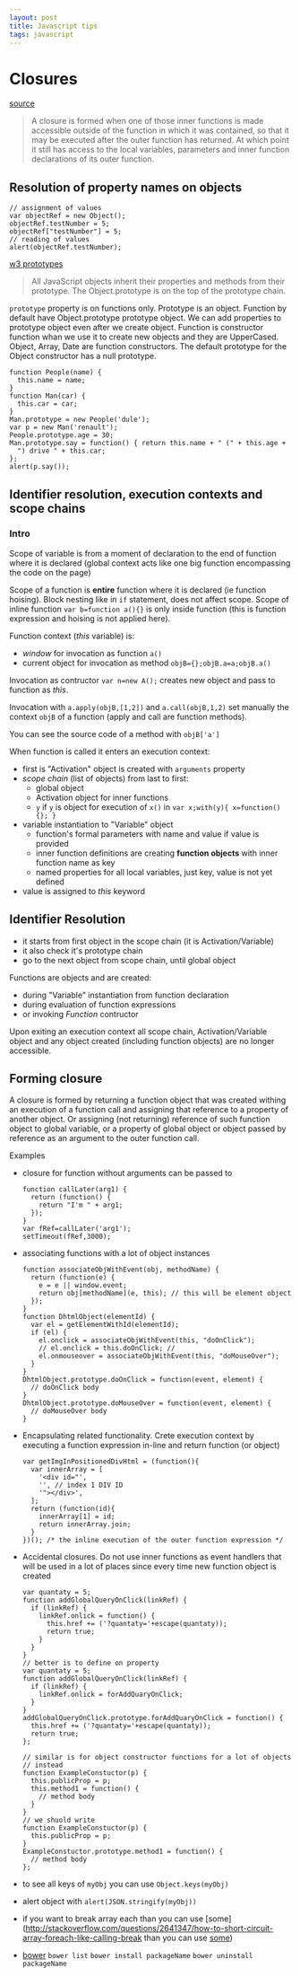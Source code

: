 ```yaml
---
layout: post
title: Javascript tips
tags: javascript
---
```


# Closures

[source](http://www.jibbering.com/faq/notes/closures/)

>  A closure is formed when one of those inner functions is made accessible
>  outside of the function in which it was contained, so that it may be executed
>  after the outer function has returned. At which point it still has access to
>  the local variables, parameters and inner function declarations of its outer
>  function. 

## Resolution of property names on objects

~~~
// assignment of values
var objectRef = new Object();
objectRef.testNumber = 5;
objectRef["testNumber"] = 5;
// reading of values
alert(objectRef.testNumber);
~~~

[w3 prototypes](http://www.w3schools.com/js/js_object_prototypes.asp)

> All JavaScript objects inherit their properties and methods from their prototype.
> The Object.prototype is on the top of the prototype chain.

`prototype` property is on functions only. Prototype is an object.
Function by default have Object.prototype prototype object.
We can add properties to prototype object even after we create object.
Function is constructor function whan we use it to create new objects and they
are UpperCased. Object, Array, Date are function constructors.
The default prototype for the Object constructor has a null prototype.

~~~
function People(name) {
  this.name = name;
}
function Man(car) {
  this.car = car;
}
Man.prototype = new People('dule');
var p = new Man('renault');
People.prototype.age = 30;
Man.prototype.say = function() { return this.name + " (" + this.age +
  ") drive " + this.car;
};
alert(p.say());
~~~

## Identifier resolution, execution contexts and scope chains


### Intro

Scope of variable is from a moment of declaration to the end of function where
it is declared (global context acts like one big function encompassing the code
on the page)

Scope of a function is **entire** function where it is declared (ie function
hoising).
Block nesting like in `if` statement, does not affect scope. Scope of inline
function `var b=function a(){}` is only inside function (this is function
expression and hoising is not applied here).

Function context (*this* variable) is:

* *window* for invocation as function `a()`
* current object for invocation as method `objB={};objB.a=a;objB.a()`

Invocation as contructor `var n=new A();` creates new object and pass to
function as *this*.

Invocation with `a.apply(objB,[1,2])` and `a.call(objB,1,2)` set manually the
context `objB` of a function (apply and call are function methods).

You can see the source code of a method with `objB['a']`

When function is called it enters an execution context:

* first is "Activation" object is created with `arguments` property
* *scope chain* (list of objects) from last to first:
  * global object
  * Activation object for inner functions
  * `y` if `y` is object for execution of `x()` in `var x;with(y){
    x=function(){}; }`
* variable instantiation to "Variable" object
  * function's formal parameters with name and value if value is provided
  * inner function definitions are creating **function objects** with inner
    function name as key
  * named properties for all local variables, just key, value is not yet defined
* value is assigned to *this* keyword

## Identifier Resolution

* it starts from first object in the scope chain (it is Activation/Variable)
* it also check it's prototype chain
* go to the next object from scope chain, until global object

Functions are objects and are created:

* during "Variable" instantiation from function declaration
* during evaluation of function expressions
* or invoking *Function* contructor

Upon exiting an execution context all scope chain, Activation/Variable object
and any object created (including function objects) are no longer accessible.

## Forming closure

A closure is formed by returning a function object that was created withing an
execution of a function call and assigning that reference to a property of
another object. Or assigning (not returning) reference of such function object
to global variable, or a property of global object or object passed by reference
as an argument to the outer function call.

Examples

* closure for function without arguments can be passed to

  ~~~
  function callLater(arg1) {
    return (function() {
      return "I'm " + arg1;
    });
  }
  var fRef=callLater('arg1');
  setTimeout(fRef,3000);
  ~~~

* associating functions with a lot of object instances

  ~~~
  function associateObjWithEvent(obj, methodName) {
    return (function(e) {
      e = e || window.event;
      return obj[methodName](e, this); // this will be element object
    });
  }
  function DhtmlObject(elementId) {
    var el = getElementWithId(elementId);
    if (el) {
      el.onclick = associateObjWithEvent(this, "doOnClick");
      // el.onclick = this.doOnClick; //
      el.onmouseover = associateObjWithEvent(this, "doMouseOver");
    }
  }
  DhtmlObject.prototype.doOnClick = function(event, element) {
    // doOnClick body
  }
  DhtmlObject.prototype.doMouseOver = function(event, element) {
    // doMouseOver body
  }

* Encapsulating related functionality. Crete execution context by executing a
  function expression in-line and return function (or object)

  ~~~
  var getImgInPositionedDivHtml = (function(){
    var innerArray = [
      '<div id="',
      '', // index 1 DIV ID
      '"></div>',
    ];
    return (function(id){
      innerArray[1] = id;
      return innerArray.join;
    }
  })(); /* the inline execution of the outer function expression */
  ~~~

* Accidental closures. Do not use inner functions as event handlers that will be
  used in a lot of places since every time new function object is created

  ~~~
  var quantaty = 5;
  function addGlobalQueryOnClick(linkRef) {
    if (linkRef) {
      linkRef.onlick = function() {
        this.href += ('?quantaty='+escape(quantaty));
        return true;
      }
    }
  }
  // better is to define on property
  var quantaty = 5;
  function addGlobalQueryOnClick(linkRef) {
    if (linkRef) {
      linkRef.onlick = forAddQuaryOnClick;
    }
  }
  addGlobalQueryOnClick.prototype.forAddQuaryOnClick = function() {
    this.href += ('?quantaty='+escape(quantaty));
    return true;
  };
  
  // similar is for object constructor functions for a lot of objects
  // instead
  function ExampleConstuctor(p) {
    this.publicProp = p;
    this.method1 = function() {
      // method body
    }
  }
  // we shuold write
  function ExampleConstuctor(p) {
    this.publicProp = p;
  }
  ExampleConstuctor.prototype.method1 = function() {
    // method body
  };
  ~~~
  

* to see all keys of `myObj` you can use `Object.keys(myObj)`
* alert object with `alert(JSON.stringify(myObj))`
* if you want to break array each than you can use
  [some](http://stackoverflow.com/questions/2641347/how-to-short-circuit-array-foreach-like-calling-break than you can use [some](http://stackoverflow.com/questions/2641347/how-to-short-circuit-array-foreach-like-calling-break))

* [bower](http://bower.io) `bower list` `bower install packageName` `bower
  uninstall packageName`
